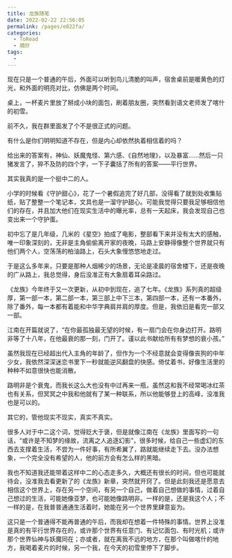 ```yaml
---
title: 龙族随笔
date: 2022-02-22 22:56:05
permalink: /pages/e822fa/
categories:
  - ToRead
  - 摘抄
tags:
  - 
---
```

现在只是一个普通的午后，外面可以听到鸟儿清脆的叫声，宿舍桌前是暖黄色的灯光，和外面的明亮对比，仿佛是两个时间。

 

桌上，一杯麦片里放了掰成小块的面包，刷着朋友圈，突然看到语文老师发了喀什的初雪。

 

前不久，我在群里面发了个不是很正式的问题。

 

有什么是你们明明知道不存在，但是内心却依然执着相信着的吗？

 

给出来的答案有，神仙、妖魔鬼怪、第六感、《自然地理》，以及暴富……然后一只猪发言了，猝不及防的四个字，一下子囊括了所有的答案——平行世界。

 

其实我真的是一个挺中二的人。

 

小学的时候看《守护甜心》，花了一个暑假追完了好几部，没得看了就到处收集贴纸，贴了整整一个笔记本，文具也是一溜守护甜心。可能我觉得只要我足够相信他们的存在，并且加大他们在现实生活中的曝光率，总有一天起床，我会发现自己也变出来一个守护蛋。

 

初中忘了是几年级，几米的《星空》拍成了电影，整部看下来并没有太大的感触，唯一印象深刻的，无非是主角偷偷离开家的夜晚，马路上安静得像整个世界就只有他们两个人，空荡荡的柏油路上，石头大象慢悠悠地走过。

 

于是这么多年来，只要是那种人烟稀少的场景，无论是凌晨的宿舍楼下，还是夜晚的广从路上，我总觉得，身后没准正有大象扇着耳朵路过。

 

《龙族》今年终于又一次更新，从初中到现在，追了七年。《龙族》系列真的超级厚，第一部一本，第二部一本，第三部上中下三本，第四部一本，还有一本番外，除了番外，每一本都有着能和中华字典肩并肩的厚度。但是，我依旧是看完一部又一部。

 

江南在开篇就说了，“在你最孤独最无望的时候，有一扇门会在你身边打开。路明非等了十八年，在他最衰的那一刻，门开了。谨以此书献给所有有梦想的衰小孩。”

 

虽然我现在已经超出代入主角的年龄了，但作为一个不经意就会变得像丧狗的中年少女，我依然深深迷恋书里下一秒就能逆风翻盘的快感。倚仗着书，好像生活里的种种不如意很快也能消散。

 

路明非是个衰鬼，而我长这么大也没有中过再来一瓶，虽然这和我不经常喝冰红茶也有关系，但冥冥之中我和他就有了某一种联系，所以他能够登上的高峰，没准我也是可以的。

 

其它的，管他现实不现实，真实不真实。

 

很多人对于中二这个词，觉得贬大于褒，但是就像江南在《龙族》里面写的一句话，“或许是不知梦的缘故，流离之人追逐幻影”，很多时候，给自己一些虚幻的东西去支撑着生活，不尝为一件好事，有所希翼了，路就能继续走下去。没办法想象，一个完全没有希望的人，他的前方会有怎么样的黑暗。

 

我也不知道我还能带着这样中二的心态走多久，大概还有很长的时间，但也可能就待会，没准我去看更新了的《龙族》新章，突然就开窍了。但是此刻我还是愿意去相信这个世界上，存在另一个空间，有另一个自己，做着自己想做的事情，过着自己想过的生活，可能她像亚梦，也可能她像路明非。一样的是，还是我这个人；不一样的是，在我普普通通生活着时，她能在另一个世界里肆意妄为。

 

这只是一个普通得不能再普通的午后，而我却在想着一件特殊的事情。世界上没准是真的有平行世界存在的，或许那个世界有任意门、有记忆面包、有时光机；或许那个世界仙神与妖魔同在；亦或者，就在离我不远的地方，在那个叫做喀什的地方，我喝着麦片的时候，另一个我，在今天的初雪里停下了脚步。

 